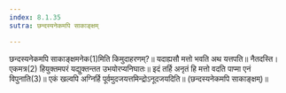 ```yaml
---
index: 8.1.35
sutra: छन्दस्यनेकमपि साकाङ्क्षम्

---
```

छन्दस्यनेकमपि साकाङ्क्षमनेक(1)मिति किमुदाहरणम्?॥ यदाह्यसौ मत्तो भवति अथ यत्तपति॥ नैतदस्ति। एकमत्र(2) हियुक्तमपरं यद्युक्तन्तत उभयोरप्यनिघातः॥ इदं तर्हि अनृतं हि मत्तो वदति पाप्मा एनं विपुनाति(3)॥ एकं खल्वपि अग्निर्हि पूर्वमुदजयत्तमिन्द्रोऽनूदजयदिति॥ (छन्दस्यनेकमपि साकाङ्क्षम्)॥